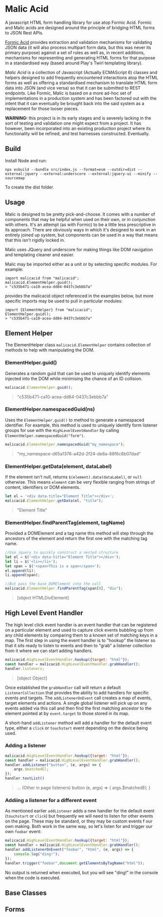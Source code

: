 # Malic Acid

A javascript HTML form handling library for use atop Formic Acid. Formic and
Malic acids are designed around the principle of
bridging HTML forms to JSON Rest APIs.

[Formic Acid](https://github.com/FatConan/formic-acid) provides extraction and
validation mechanisms for validating JSON data (it will also process multipart
form data, but this was never its primary purpose)
against a set of rules as well as, in recent additions, mechanisms for
representing and generating HTML forms for that purpose in
a standardised way (based around Play's Twirl templating library).

*Malic Acid* is a collection of Javascript (Actually ECMAScript 6) classes and
helpers designed to add frequently encountered interactions atop the HTML forms
as well as offering a standardised mechanism to translate HTML form data into
JSON (and vice versa) so that it can be submitted to REST endpoints. Like
Formic, Malic is based on a more ad-hoc set of implementations in a production
system and has been factored out with the intent that it can eventually be
brought back into the said system as a replacement for those looser pieces.

**WARNING:** this project is in its early stages and is severely lacking in the
sort of testing and validation one might expect from a project. It has however,
been incorporated into an existing production project where its functionality
will be refined, and test harnesses constructed. Eventually.

## Build

Install Node and run:

```
npx esbuild --bundle src/index.js --format=esm --outdir=dist --external:jquery --external:underscore --external:jquery-ui --minify --sourcemap
```

To create the dist folder.

## Usage

Malic is designed to be pretty pick-and-choose. It comes with a number of
components that may be helpful when used on their own, or in conjunction
with others. It's an attempt (as with Formic) to be a little less prescriptive
in its approach. There are obviously ways in which it's designed to work in an
entirely joined up system, but components can be used in a way that means that
this isn't rigidly locked in.

Malic uses JQuery and underscore for making things like DOM navigation and
templating cleaner and easier.

Malic may be imported either as a unit or by selecting specific modules. For example:

```
import malicacid from "malicacid";
malicacid.ElementHelper.guid();
> "c535b471-ca10-acea-dd84-0437c3ebbb7a"
```
provides the malicacid object referenced in the examples below, but more specific imports may be used to pull in 
particular modules:

```
import {ElementHelper} from "malicacid";
ElementHelper.guid();
> "c535b471-ca10-acea-dd84-0437c3ebbb7a"
```

## Element Helper

The ElementHelper class `malicacid.ElementHelper` contains collection of methods
to help with manipulating the DOM.

### ElementHelper.guid()

Generates a random guid that can be used to uniquely identify elements injected
into the DOM while minimising the chance of an ID collision.

```javascript
malicacid.ElementHelper.guid();
```

> "c535b471-ca10-acea-dd84-0437c3ebbb7a"

### ElementHelper.namespacedGuid(ns)

Uses the `ElementHelper.guid()` to method to generate a namespaced identifier. For example, this method is used to 
uniquely identify form listener groups for use with the `HighLevelEventHandler` by calling `ElementHelper.namespacedGuid("form")`.

```javascript
malicacid.ElementHelper.namespacedGuid("my_namespace");
```

> "my_namespace-d65a1376-a42d-2f24-de8a-88f6c8b07dad"

### ElementHelper.getData(element, dataLabel)

If the element isn't null, returns `$(element).data(dataLabel)`, or `null`
otherwise. This means `element` can be very flexible ranging from strings of content, identifiers or DOM elements.

```javascript
let el = '<div data-title="Element Title"></div>';
malicacid.ElementHelper.getData(el, "title");
```

> "Element Title"

### ElementHelper.findParentTag(element, tagName)

Provided a DOMElement and a tag name this method will step through the ancestors of the element and return the first 
one with the matching tag name. 

```javascript
//Use jquery to quickly construct a nested structure
let el = $('<div data-title="Element Title"></div>');
let li = $('<li></li>');
let span = $('<span>This is a span</span>');
el.append(li);
li.append(span);

//But pass the base DOMElement into the call
malicacid.ElementHelper.findParentTag(span[0], "div"); 
```

> [object HTMLDivElement]


## High Level Event Handler

The high level click event handler is an event handler that can be registered on a particular element and used to 
capture click events bubbling up from any child elements by comparing them to a known set of matching keys in a map. 
The first step in using the event handler is to "hookup" the listener so that it sits ready to listen to events and 
then to "grab" a listener collection from it where we can start adding handlers.

```javascript
malicacid.HighLevelEventHandler.hookup({target: "html"});
const handler = malicacid.HighLevelEventHandler.grabHandler();
handler.listeners;
```

> [object Object]

Once established the `grabHandler` call will return a default `ListenerCollection` that provides the ability to add 
handlers for specific events and targets. The `addListenerOnEvent` call creates a map of events, target elements 
and actions. A single global listener will pick up on any events added via this call and then find the first 
matching ancestor to the element pointed at by `event.target` to those stored in its map.

A short-hand `addListener` method will add a handler for the default event type, either a `click` or `touchstart` event
depending on the device being used.

### Adding a listener

```javascript
malicacid.HighLevelEventHandler.hookup({target: "html"});
const handler = malicacid.HighLevelEventHandler.grabHandler();
handler.addListener("button", (e, args) => {
    args.$matchedEl;
});
handler.textList()
```

> ... (Other in page listeners)
> button
>(e, args) => {
>args.$matchedEl;
>}


### Addiing a listener for a different event

As mentioned earlier `addListener` adds a new handler for the default event (`touchstart` or `click`) but frequently we 
will need to listen for other events on the page. These may be standard, or they may be custom events f our own making. 
Both work in the same way, so let's listen for and trigger our own `foobar` event:

```javascript
malicacid.HighLevelEventHandler.hookup({target: "html"});
const handler = malicacid.HighLevelEventHandler.grabHandler();
handler.addListenerOnEvent("foobar", "html", (e, args) => {
    console.log("ding!");
});
handler.trigger("foobar",document.getElementsByTagName("html"));
```
No output is returned when executed, but you will see "ding!" in the console when the code is executed.

## Base Classes

## Forms


